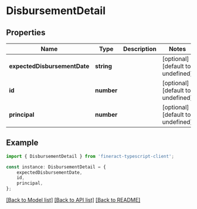# DisbursementDetail


## Properties

Name | Type | Description | Notes
------------ | ------------- | ------------- | -------------
**expectedDisbursementDate** | **string** |  | [optional] [default to undefined]
**id** | **number** |  | [optional] [default to undefined]
**principal** | **number** |  | [optional] [default to undefined]

## Example

```typescript
import { DisbursementDetail } from 'fineract-typescript-client';

const instance: DisbursementDetail = {
    expectedDisbursementDate,
    id,
    principal,
};
```

[[Back to Model list]](../README.md#documentation-for-models) [[Back to API list]](../README.md#documentation-for-api-endpoints) [[Back to README]](../README.md)
